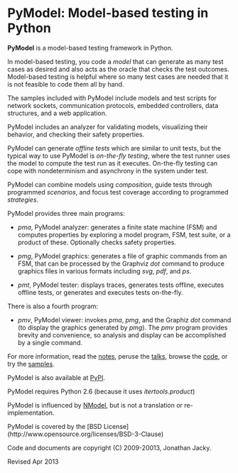 
PyModel: Model-based testing in Python
======================================

**PyModel** is a model-based testing framework in Python.

In model-based testing, you code a *model* that can generate as many
test cases as desired and also acts as the oracle that checks the test
outcomes.  Model-based testing is helpful where so many test cases are
needed that it is not feasible to code them all by hand.
 
The samples included with PyModel include models and test scripts for
network sockets, communication protocols, embedded controllers, data
structures, and a web application.

PyModel includes an analyzer for validating models, visualizing their
behavior, and checking their safety properties.

PyModel can generate *offline tests* which are similar to unit tests,
but the typical way to use PyModel is *on-the-fly testing*, where the
test runner uses the model to compute the test run as it executes.
On-the-fly testing can cope with nondeterminism and asynchrony in the
system under test.

PyModel can combine models using *composition*, guide tests through
programmed *scenarios*, and focus test coverage according to
programmed *strategies*.

PyModel provides three main programs:

- *pma*, PyModel analyzer: generates a finite state machine (FSM) 
   and computes properties by exploring a model program, FSM, test suite, 
   or a product of these.  Optionally checks safety properties.
 
- *pmg*, PyModel graphics: generates a file of graphic commands from an FSM,
   that can be processed by the Graphviz *dot* command to produce graphics
   files in various formats including *svg*, *pdf*, and *ps*.
 
- *pmt*, PyModel tester: displays traces, generates tests offline, 
   executes offline tests, or generates and executes tests on-the-fly.

There is also a fourth program:

- *pmv*, PyModel viewer: invokes *pma*, *pmg*, and the Graphiz *dot* command
   (to display the graphics generated by *pmg*).  The *pmv* program
   provides brevity and convenience, so analysis and display can be
   accomplished by a single command.

For more information, read the [notes](notes), peruse the
[talks](talks), browse the [code](pymodel), or try the
[samples](samples).

PyModel is also available at
[PyPI](http://pypi.python.org/pypi/PyModel).

PyModel requires Python 2.6 (because it uses *itertools.product*)

PyModel is influenced by [NModel](http://www.codeplex.com/NModel), but
is not a translation or re-implementation.

<p>
PyModel is covered by the 
[BSD License](http://www.opensource.org/licenses/BSD-3-Clause)

Code and documents are copyright (C) 2009-20013, Jonathan Jacky.


Revised Apr 2013



